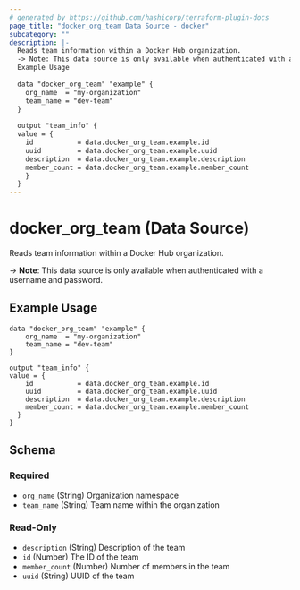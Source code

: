 ```yaml
---
# generated by https://github.com/hashicorp/terraform-plugin-docs
page_title: "docker_org_team Data Source - docker"
subcategory: ""
description: |-
  Reads team information within a Docker Hub organization.
  -> Note: This data source is only available when authenticated with a username and password.
  Example Usage
  
  data "docker_org_team" "example" {
  	org_name  = "my-organization"
  	team_name = "dev-team"
  }
  
  output "team_info" {
  value = {
  	id           = data.docker_org_team.example.id
  	uuid         = data.docker_org_team.example.uuid
  	description  = data.docker_org_team.example.description
  	member_count = data.docker_org_team.example.member_count
    }
  }
---
```


# docker_org_team (Data Source)

Reads team information within a Docker Hub organization.

-> **Note**: This data source is only available when authenticated with a username and password.

## Example Usage

```hcl
data "docker_org_team" "example" {
	org_name  = "my-organization"
	team_name = "dev-team"
}

output "team_info" {
value = {
	id           = data.docker_org_team.example.id
	uuid         = data.docker_org_team.example.uuid
	description  = data.docker_org_team.example.description
	member_count = data.docker_org_team.example.member_count
  }
}
```



<!-- schema generated by tfplugindocs -->
## Schema

### Required

- `org_name` (String) Organization namespace
- `team_name` (String) Team name within the organization

### Read-Only

- `description` (String) Description of the team
- `id` (Number) The ID of the team
- `member_count` (Number) Number of members in the team
- `uuid` (String) UUID of the team

